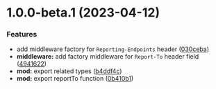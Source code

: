 # 1.0.0-beta.1 (2023-04-12)


### Features

* add middleware factory for `Reporting-Endpoints` header ([030ceba](https://github.com/httpland/reporting-middleware/commit/030cebad0738dce9602150a51dc19425f3dbe7ab))
* **middleware:** add factory middleware for `Report-To` header field ([4941622](https://github.com/httpland/reporting-middleware/commit/4941622ed670b708802bb1597cc571d1b9d6cada))
* **mod:** export related types ([b4ddf4c](https://github.com/httpland/reporting-middleware/commit/b4ddf4c03bf867caa72a7ee94647438eb688dfbf))
* **mod:** export reportTo function ([0b410b1](https://github.com/httpland/reporting-middleware/commit/0b410b1ca22bbeee2fce510d09b7a2bae3487b2b))
